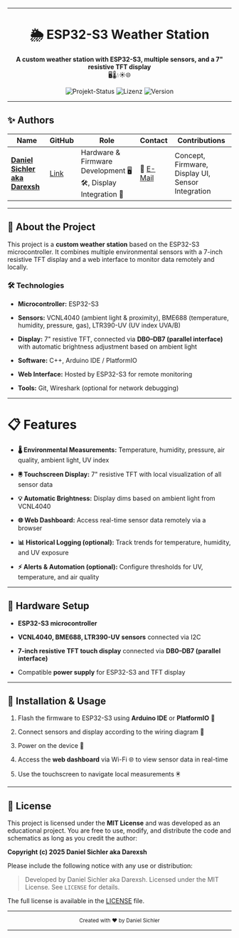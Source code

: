 * * *

<div align="center">

🌦️ ESP32-S3 Weather Station
============================

**A custom weather station with ESP32-S3, multiple sensors, and a 7" resistive TFT display**  
🖥️🌡️💧☀️🌐


![Projekt-Status](https://img.shields.io/badge/Status-Aktiv-brightgreen) ![Lizenz](https://img.shields.io/badge/Lizenz-MIT-blue) ![Version](https://img.shields.io/badge/Version-1.0-orange)


</div>

* * *

✨ Authors
---------

| Name | GitHub | Role | Contact | Contributions |
| --- | --- | --- | --- | --- |
| **[Daniel Sichler aka Darexsh](https://github.com/Darexsh)** | [Link](https://github.com/Darexsh?tab=repositories) | Hardware & Firmware Development 🖥️🛠️, Display Integration 🎨 | 📧 [E-Mail](mailto:sichler.daniel@gmail.com) | Concept, Firmware, Display UI, Sensor Integration |

* * *

🚀 About the Project
--------------------

This project is a **custom weather station** based on the ESP32-S3 microcontroller. It combines multiple environmental sensors with a 7-inch resistive TFT display and a web interface to monitor data remotely and locally.

### 🛠️ Technologies

* **Microcontroller:** ESP32-S3
    
* **Sensors:** VCNL4040 (ambient light & proximity), BME688 (temperature, humidity, pressure, gas), LTR390-UV (UV index UVA/B)
    
* **Display:** 7" resistive TFT, connected via **DB0–DB7 (parallel interface)** with automatic brightness adjustment based on ambient light
    
* **Software:** C++, Arduino IDE / PlatformIO
    
* **Web Interface:** Hosted by ESP32-S3 for remote monitoring
    
* **Tools:** Git, Wireshark (optional for network debugging)
    

* * *

📋 Features
===========

* **🌡️ Environmental Measurements:** Temperature, humidity, pressure, air quality, ambient light, UV index
    
* **🖲️ Touchscreen Display:** 7" resistive TFT with local visualization of all sensor data
    
* **💡 Automatic Brightness:** Display dims based on ambient light from VCNL4040
    
* **🌐 Web Dashboard:** Access real-time sensor data remotely via a browser
    
* **📊 Historical Logging (optional):** Track trends for temperature, humidity, and UV exposure
    
* **⚡ Alerts & Automation (optional):** Configure thresholds for UV, temperature, and air quality
    

* * *

🔧 Hardware Setup
-----------------

* **ESP32-S3 microcontroller**
    
* **VCNL4040, BME688, LTR390-UV sensors** connected via I2C
    
* **7-inch resistive TFT touch display** connected via **DB0–DB7 (parallel interface)**
    
* Compatible **power supply** for ESP32-S3 and TFT display
    

* * *

🚀 Installation & Usage
-----------------------

1. Flash the firmware to ESP32-S3 using **Arduino IDE** or **PlatformIO** 💾
    
2. Connect sensors and display according to the wiring diagram 🔌
    
3. Power on the device 🔋
    
4. Access the **web dashboard** via Wi-Fi 🌐 to view sensor data in real-time
    
5. Use the touchscreen to navigate local measurements 🖲️
    

* * *

📜 License
----------

This project is licensed under the **MIT License** and was developed as an educational project. You are free to use, modify, and distribute the code and schematics as long as you credit the author:

**Copyright (c) 2025 Daniel Sichler aka Darexsh**

Please include the following notice with any use or distribution:

> Developed by Daniel Sichler aka Darexsh. Licensed under the MIT License. See `LICENSE` for details.

The full license is available in the [LICENSE](LICENSE) file.

* * *

<div align="center"> <sub>Created with ❤️ by Daniel Sichler</sub> </div>

* * *

